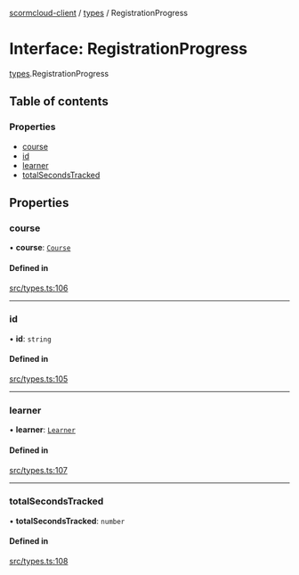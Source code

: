 [scormcloud-client](../README.md) / [types](../modules/types.md) / RegistrationProgress

# Interface: RegistrationProgress

[types](../modules/types.md).RegistrationProgress

## Table of contents

### Properties

- [course](types.RegistrationProgress.md#course)
- [id](types.RegistrationProgress.md#id)
- [learner](types.RegistrationProgress.md#learner)
- [totalSecondsTracked](types.RegistrationProgress.md#totalsecondstracked)

## Properties

### course

• **course**: [`Course`](types.Course.md)

#### Defined in

[src/types.ts:106](https://github.com/distributhor/scormcloud-client/blob/49508a5/src/types.ts#L106)

___

### id

• **id**: `string`

#### Defined in

[src/types.ts:105](https://github.com/distributhor/scormcloud-client/blob/49508a5/src/types.ts#L105)

___

### learner

• **learner**: [`Learner`](types.Learner.md)

#### Defined in

[src/types.ts:107](https://github.com/distributhor/scormcloud-client/blob/49508a5/src/types.ts#L107)

___

### totalSecondsTracked

• **totalSecondsTracked**: `number`

#### Defined in

[src/types.ts:108](https://github.com/distributhor/scormcloud-client/blob/49508a5/src/types.ts#L108)
